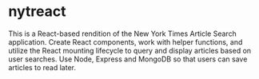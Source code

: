# nytreact
This is a React-based rendition of the New York Times Article Search application.  Create React components, work with helper functions, and utilize the React mounting lifecycle to query and display articles based on user searches.  Use Node, Express and MongoDB so that users can save articles to read later.
